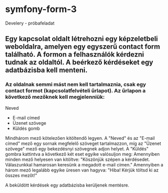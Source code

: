 # symfony-form-3
Develery - próbafeladat

## Egy kapcsolat oldalt létrehozni egy képzeletbeli weboldalra, amelyen egy egyszerű contact form található. A formon a felhasználók kérdezni tudnak az oldaltól. A beérkező kérdéseket egy adatbázisba kell menteni.


### Az oldalnak semmi mást nem kell tartalmaznia, csak egy contact formot (kapcsolatfelvételi űrlapot). Az űrlapon a következő mezőknek kell megjelenniük:

Neved
- E-mail címed
- Üzenet szövege
- Küldés gomb

Mindhárom mező kötelezően kitöltendő legyen. A "Neved" és az "E-mail címed" mező egy
sornak megfelelő szöveget tartalmazzon, míg az "Üzenet szövege" mező egy bekezdésnyi
szövegnek adjon helyet. A "Küldés" gombra kattintva a következő két eset egyike valósuljon
meg:
Amennyiben minden mező helyesen van kitöltve: "Köszönjük szépen a kérdésedet.
Válaszunkkal hamarosan keresünk a megadott e-mail címen."
Amennyiben a három mező legalább egyike üresen van hagyva: "Hiba! Kérjük töltsd ki az
összes mezőt!"

A beküldött kérdések egy adatbázisba kerüljenek mentésre.
